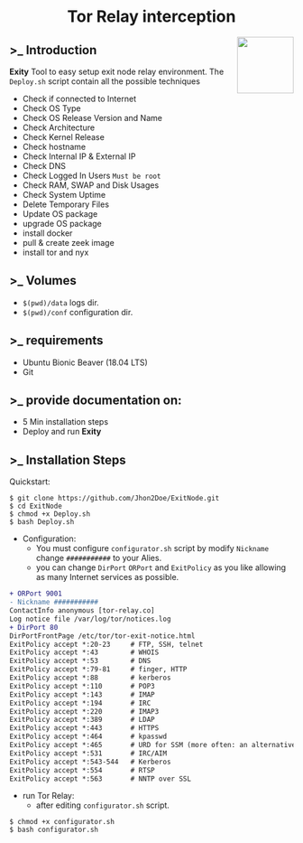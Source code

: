 <h1 align="center">
<b>Tor Relay interception</b>
</h1>

<img src="https://i.ibb.co/SB9jGnT/55555.png" align="right" height="100px" width="100px">

## >_ Introduction
**Exity** Tool to easy setup exit node relay environment. The `Deploy.sh` script contain all the possible techniques
  * Check if connected to Internet
  * Check OS Type
  * Check OS Release Version and Name
  * Check Architecture
  * Check Kernel Release
  * Check hostname
  * Check Internal IP & External IP
  * Check DNS
  * Check Logged In Users `Must be root`
  * Check RAM, SWAP and Disk Usages
  * Check System Uptime
  * Delete Temporary Files
  * Update OS package
  * upgrade OS package
  * install docker
  * pull & create zeek image
  * install tor and nyx

## >_ Volumes
* `$(pwd)/data` logs dir.
* `$(pwd)/conf` configuration dir.

## >_ requirements
- Ubuntu Bionic Beaver (18.04 LTS)
- Git

## >_ provide documentation on:
- 5 Min installation steps
- Deploy and run **Exity**


## >_ Installation Steps
Quickstart:
```shell
$ git clone https://github.com/Jhon2Doe/ExitNode.git
$ cd ExitNode
$ chmod +x Deploy.sh
$ bash Deploy.sh
```
* Configuration:
  - You must configure `configurator.sh` script by modify `Nickname` change `###########` to your Alies. 
  - you can change `DirPort` `ORPort` and `ExitPolicy` as you like allowing as many Internet services as possible.

```diff
+ ORPort 9001
- Nickname ###########
ContactInfo anonymous [tor-relay.co]
Log notice file /var/log/tor/notices.log
+ DirPort 80
DirPortFrontPage /etc/tor/tor-exit-notice.html
ExitPolicy accept *:20-23     # FTP, SSH, telnet
ExitPolicy accept *:43        # WHOIS
ExitPolicy accept *:53        # DNS
ExitPolicy accept *:79-81     # finger, HTTP
ExitPolicy accept *:88        # kerberos
ExitPolicy accept *:110       # POP3
ExitPolicy accept *:143       # IMAP
ExitPolicy accept *:194       # IRC
ExitPolicy accept *:220       # IMAP3
ExitPolicy accept *:389       # LDAP
ExitPolicy accept *:443       # HTTPS
ExitPolicy accept *:464       # kpasswd
ExitPolicy accept *:465       # URD for SSM (more often: an alternative SUBMISSION port, see 587)
ExitPolicy accept *:531       # IRC/AIM
ExitPolicy accept *:543-544   # Kerberos
ExitPolicy accept *:554       # RTSP
ExitPolicy accept *:563       # NNTP over SSL
```
* run Tor Relay:
  - after editing `configurator.sh` script.
```shell
$ chmod +x configurator.sh
$ bash configurator.sh
```
